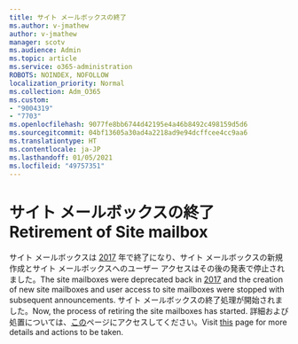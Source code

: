 ```yaml
---
title: サイト メールボックスの終了
ms.author: v-jmathew
author: v-jmathew
manager: scotv
ms.audience: Admin
ms.topic: article
ms.service: o365-administration
ROBOTS: NOINDEX, NOFOLLOW
localization_priority: Normal
ms.collection: Adm_O365
ms.custom:
- "9004319"
- "7703"
ms.openlocfilehash: 9077fe8bb6744d42195e4a46b8492c498159d5d6
ms.sourcegitcommit: 04bf13605a30ad4a2218ad9e94dcffcee4cc9aa6
ms.translationtype: HT
ms.contentlocale: ja-JP
ms.lasthandoff: 01/05/2021
ms.locfileid: "49757351"
---
```

# <a name="retirement-of-site-mailbox"></a><span data-ttu-id="7a030-102">サイト メールボックスの終了</span><span class="sxs-lookup"><span data-stu-id="7a030-102">Retirement of Site mailbox</span></span>

<span data-ttu-id="7a030-103">サイト メールボックスは [2017](https://techcommunity.microsoft.com/t5/microsoft-sharepoint-blog/deprecation-of-site-mailboxes/ba-p/93028) 年で終了になり、サイト メールボックスの新規作成とサイト メールボックスへのユーザー アクセスはその後の発表で停止されました。</span><span class="sxs-lookup"><span data-stu-id="7a030-103">The site mailboxes were deprecated back in [2017](https://techcommunity.microsoft.com/t5/microsoft-sharepoint-blog/deprecation-of-site-mailboxes/ba-p/93028) and the creation of new site mailboxes and user access to site mailboxes were stopped with subsequent announcements.</span></span> <span data-ttu-id="7a030-104">サイト メールボックスの終了処理が開始されました。</span><span class="sxs-lookup"><span data-stu-id="7a030-104">Now, the process of retiring the site mailboxes has started.</span></span> <span data-ttu-id="7a030-105">詳細および処置については、[この](https://aka.ms/SiteMailboxRetirement)ページにアクセスしてください。</span><span class="sxs-lookup"><span data-stu-id="7a030-105">Visit [this](https://aka.ms/SiteMailboxRetirement) page for more details and actions to be taken.</span></span>
